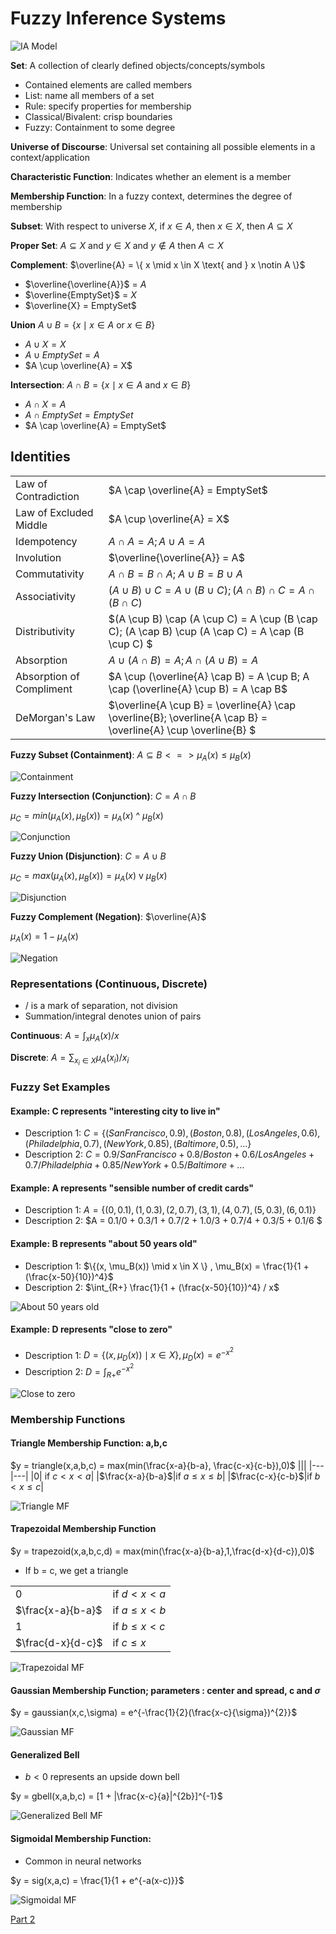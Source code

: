 # Fuzzy Inference Systems

![IA Model](FuzzyInferenceSystems.JPG)

**Set**: A collection of clearly defined objects/concepts/symbols
- Contained elements are called members
- List: name all members of a set
- Rule: specify properties for membership
- Classical/Bivalent: crisp boundaries
- Fuzzy: Containment to some degree

**Universe of Discourse**: Universal set containing all possible elements in a context/application

**Characteristic Function**: Indicates whether an element is a member

**Membership Function**: In a fuzzy context, determines the degree of membership

**Subset**: With respect to universe $X$, if $x \in A$, then $x \in X$, then $A \subseteq X$

**Proper Set**: $A \subseteq X$ and $y \in X$ and $y \notin A$ then $A \subset X$

**Complement**: $\overline{A} = \{ x \mid x \in X \text{ and } x \notin A \}$

- $\overline{\overline{A}}$ = $A$
- $\overline{EmptySet}$ = $X$
- $\overline{X} = EmptySet$

**Union** $A \cup B = \{x \mid x \in A \text{ or } x \in B \}$

- $A \cup X = X$
- $A \cup EmptySet = A$
- $A \cup \overline{A} = X$

**Intersection**: $A \cap B = \{ x \mid x \in A \text{ and } x \in B \}$

- $A \cap X = A$
- $A \cap EmptySet = EmptySet$
- $A \cap \overline{A} = EmptySet$


## Identities

|||
|---|---|
| Law of Contradiction | $A \cap \overline{A} = EmptySet$ |
| Law of Excluded Middle | $A \cup \overline{A} = X$ |
| Idempotency | $A \cap A = A; A \cup A = A$ |
| Involution | $\overline{\overline{A}} = A$ |
| Commutativity | $A \cap B = B \cap A$; $A \cup B = B \cup A$ |
| Associativity | $(A \cup B) \cup C = A \cup (B \cup C); (A \cap B) \cap C = A \cap (B \cap C)$ |
| Distributivity | $(A \cup B) \cap (A \cup C) = A \cup (B \cap C); (A \cap B) \cup (A \cap C) = A \cap (B \cup C) $ |
| Absorption | $A \cup (A \cap B) = A; A \cap (A \cup B) = A$ |
| Absorption of Compliment | $A \cup (\overline{A} \cap B) = A \cup B; A \cap (\overline{A} \cup B) = A \cap B$ |
| DeMorgan's Law| $\overline{A \cup B} = \overline{A} \cap \overline{B}; \overline{A \cap B} = \overline{A} \cup \overline{B} $ |


**Fuzzy Subset (Containment)**: $A \subseteq B <=> \mu_A(x) \le \mu_B(x)$ 

![Containment](Containment.JPG)

**Fuzzy Intersection (Conjunction)**: $C = A \cap B$

$\mu_C = min(\mu_A(x), \mu_B(x)) = \mu_A(x)$ ^ $\mu_B(x)$

![Conjunction](Conjunction.JPG)

**Fuzzy Union (Disjunction)**: $C = A \cup B$

$\mu_C = max(\mu_A(x), \mu_B(x)) = \mu_A(x)$ v $\mu_B(x)$

![Disjunction](Disjunction.JPG)

**Fuzzy Complement (Negation)**: $\overline{A}$

$\mu_A(x) = 1 - \mu_A(x)$

![Negation](Negation.JPG)

### Representations (Continuous, Discrete)

- / is a mark of separation, not division
- Summation/integral denotes union of pairs

**Continuous**: $A = \int_{x} \mu_A(x) / x$

**Discrete**: $A = \sum_{x_i \in X} \mu_A(x_i) / x_i$


### Fuzzy Set Examples

#### Example: C represents "interesting city to live in"

- Description 1: $C = \{ (San Francisco, 0.9),(Boston, 0.8),(Los Angeles, 0.6),(Philadelphia, 0.7),(New York, 0.85), (Baltimore, 0.5), \dots \}$
- Description 2: $C = 0.9/San Francisco + 0.8/Boston + 0.6/Los Angeles + 0.7/Philadelphia + 0.85/New York + 0.5/Baltimore + \dots$

#### Example: A represents "sensible number of credit cards"

- Description 1: $A = \{(0,0.1),(1,0.3),(2,0.7),(3,1),(4,0.7),(5,0.3),(6,0.1)  \}$
- Description 2: $A = 0.1/0 + 0.3/1 + 0.7/2 + 1.0/3 + 0.7/4 + 0.3/5 + 0.1/6 $

#### Example: B represents "about 50 years old"

- Description 1: $\{(x, \mu_B(x)) \mid x \in X \} , \mu_B(x) = \frac{1}{1 + (\frac{x-50}{10})^4}$
- Description 2: $\int_{R+} \frac{1}{1 + (\frac{x-50}{10})^4} / x$

![About 50 years old](About50.JPG)

#### Example: D represents "close to zero"

- Description 1: $D = \{(x, \mu_D(x)) \mid x \in X \}, \mu_D(x) = e^{-x^2}$
- Description 2: $D = \int_{R+}e^{-x^2}$

![Close to zero](CloseToZero.JPG)

### Membership Functions

#### Triangle Membership Function: a,b,c

$y = triangle(x,a,b,c) = max(min(\frac{x-a}{b-a}, \frac{c-x}{c-b}),0)$
|||
|---|---|
|0| if $c < x < a$|
|$\frac{x-a}{b-a}$|if $a \le x \le b$|
|$\frac{c-x}{c-b}$|if $b < x \le c$|

![Triangle MF](TriangleMF.JPG)

#### Trapezoidal Membership Function

$y = trapezoid(x,a,b,c,d) = max(min(\frac{x-a}{b-a},1,\frac{d-x}{d-c}),0)$
- If b = c, we get a triangle

|||
|---|---|
|0| if $d < x < a$|
|$\frac{x-a}{b-a}$|if $a \le x < b$|
|1|if $b \le x < c$|
|$\frac{d-x}{d-c}$|if $c \le x$|

![Trapezoidal MF](TrapezoidalMF.JPG)

#### Gaussian Membership Function; parameters : center and spread, c and $\sigma$

$y = gaussian(x,c,\sigma) = e^{-\frac{1}{2}(\frac{x-c}{\sigma})^{2}}$

![Gaussian MF](GaussianMF.JPG)

#### Generalized Bell

- $b < 0$ represents an upside down bell

$y = gbell(x,a,b,c) = [1 + |\frac{x-c}{a}|^{2b}]^{-1}$

![Generalized Bell MF](GeneralizedBellMF.JPG)

#### Sigmoidal Membership Function:

- Common in neural networks

$y = sig(x,a,c) = \frac{1}{1 + e^{-a(x-c)}}$

![Sigmoidal MF](SigmoidalMF.JPG)

[Part 2](../Part2/Part2.md)